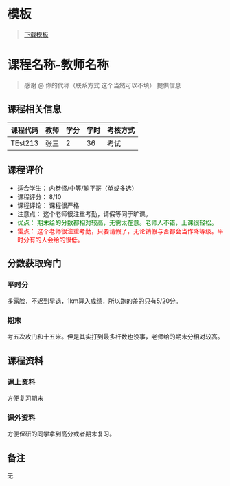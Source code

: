 # 模板

> [下载模板]()

# 课程名称-教师名称

> 感谢 @ 你的代称（联系方式 这个当然可以不填） 提供信息

## 课程相关信息

| 课程代码 | 教师  | 学分 | 学时 | 考核方式 |
|---------|-------|------|------|---------|
| TEst213 | 张三 | 2 | 36 | 考试     |
  
## 课程评价

- 适合学生： 内卷怪/中等/躺平哥（单或多选）
- 课程评分： 8/10
- 课程评论： 课程很严格
- 注意点： 这个老师很注重考勤，请假等同于旷课。
- <font color=#008000>优点： 期末给的分数都相对较高，无需太在意。老师人不错，上课很轻松。</font>
- <font color=Red>雷点： 这个老师很注重考勤，只要请假了，无论销假与否都会当作降等级。平时分有的人会给的很低。</font>

## 分数获取窍门

### 平时分

多露脸，不迟到早退，1km算入成绩，所以跑的差的只有5/20分。

### 期末

考五次攻门和十五米。但是其实打到最多杆数也没事，老师给的期末分相对较高。

## 课程资料

### 课上资料

方便复习期末

### 课外资料

方便保研的同学拿到高分或者期末复习。

## 备注

无